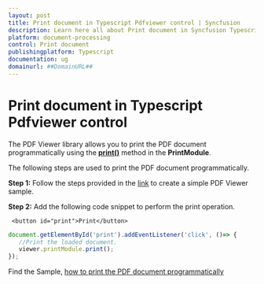 ```yaml
---
layout: post
title: Print document in Typescript Pdfviewer control | Syncfusion
description: Learn here all about Print document in Syncfusion Typescript Pdfviewer control of Syncfusion Essential JS 2 and more.
platform: document-processing
control: Print document
publishingplatform: Typescript
documentation: ug
domainurl: ##DomainURL##
---
```


# Print document in Typescript Pdfviewer control

The PDF Viewer library allows you to print the PDF document programmatically using the [**print()**](https://ej2.syncfusion.com/documentation/api/pdfviewer/#print) method in the **PrintModule**.

The following steps are used to print the PDF document programmatically.

**Step 1:** Follow the steps provided in the [link](https://help.syncfusion.com/document-processing/pdf/pdf-viewer/javascript-es6/getting-started/) to create a simple PDF Viewer sample.

**Step 2:** Add the following code snippet to perform the print operation.

```
 <button id="print">Print</button>
```

```ts
document.getElementById('print').addEventListener('click', ()=> {
   //Print the loaded document.
   viewer.printModule.print();
});
```

Find the Sample, [how to print the PDF document programmatically](https://stackblitz.com/edit/j9tu5j-cc3akh?devtoolsheight=33&file=index.ts)